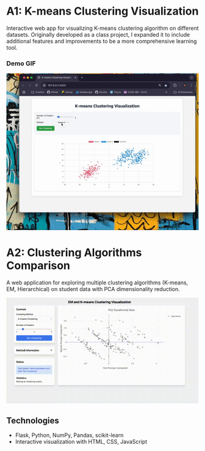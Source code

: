 # A1: K-means Clustering Visualization

Interactive web app for visualizing K-means clustering algorithm on different datasets. Originally developed as a class project, I expanded it to include additional features and improvements to be a more comprehensive learning tool.

### Demo GIF
![K-means Clustering Demo](A1/static/images/KmeansDemo.gif)

# A2: Clustering Algorithms Comparison

A web application for exploring multiple clustering algorithms (K-means, EM, Hierarchical) on student data with PCA dimensionality reduction.

![Clustering Visualization](A2/static/images/A2.gif)

## Technologies
- Flask, Python, NumPy, Pandas, scikit-learn
- Interactive visualization with HTML, CSS, JavaScript
